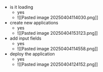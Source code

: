 - is it loading
	- yes
	- ![[Pasted image 20250404114030.png]]
- create new applications
	- yes
	- ![[Pasted image 20250404153123.png]]
- add input fields
	- yes
	- ![[Pasted image 20250404114558.png]]
- deploy the application
	- yes
	- ![[Pasted image 20250404124152.png]]